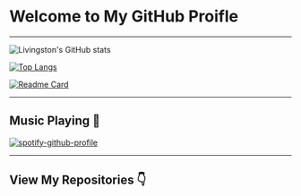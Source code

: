 # Welcome to My GitHub Proifle

----

![Livingston's GitHub stats](https://github-readme-stats.vercel.app/api?username=squidwardsama&show_icons=true&theme=dracula)

[![Top Langs](https://github-readme-stats.vercel.app/api/top-langs/?username=squidwardsama&layout=compact)](https://github.com/anuraghazra/github-readme-stats)

[![Readme Card](https://github-readme-stats.vercel.app/api/pin/?username=squidwardsama&repo=github-readme-stats)](https://github.com/squidwardsama/github-readme-stats)

----

## Music Playing 🎵

[![spotify-github-profile](https://spotify-github-profile.vercel.app/api/view?uid=22yo7rzomnba3x37356fqz27q&cover_image=true&theme=compact)](https://github.com/kittinan/spotify-github-profile)

----

## View My Repositories 👇
